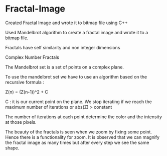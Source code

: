# Fractal-Image
Created Fractal Image and wrote it to bitmap file using C++

Used Mandelbrot algorithm to create a fractal image and wrote it to a bitmap file.

Fractals have self similarity and non integer dimensions

Complex Number Fractals

The Mandelbrot set is a set of points on a complex plane. 

To use the mandelbrot set we have to use an algorithm based on the recursive formula :

Z(n) = (Z(n-1))^2 + C

C : it is our current point on the plane.
We stop iterating if we reach the maximum number of iterations or abs(Z) > constant

The number of iterations at each point determine the color and the intensity at those pixels.

The beauty of the fractals is seen when we zoom by fixing some point. Hence there is a functionality for zoom.
It is observed that we can magnify the fractal image as many times but after every step we see the same shape.

